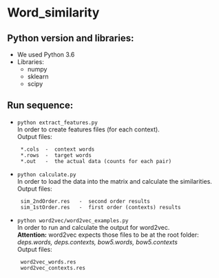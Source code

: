 # Word_similarity

## Python version and libraries:

 * We used Python 3.6
 * Libraries:
   * numpy
   * sklearn
   * scipy

## Run sequence:

 * `python extract_features.py` <br/>
   In order to create features files (for each context). <br/>
   Output files:

        *.cols  -  context words
        *.rows  -  target words
        *.out   -  the actual data (counts for each pair)

 * `python calculate.py` <br/>
   In order to load the data into the matrix and calculate the similarities. <br/>
   Output files:

        sim_2ndOrder.res   -  second order results
        sim_1stOrder.res   -  first order (contexts) results

 * `python word2vec/word2vec_examples.py` <br/>
   In order to run and calculate the output for word2vec. <br/>
   **Attention:** word2vec expects those files to be at the root folder:
   *deps.words, deps.contexts, bow5.words, bow5.contexts* <br/>
   Output files:

        word2vec_words.res
        word2vec_contexts.res


